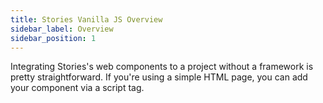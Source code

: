 ```yaml
---
title: Stories Vanilla JS Overview
sidebar_label: Overview
sidebar_position: 1
---
```


Integrating Stories's web components to a project without a framework is pretty straightforward. If you're using a simple HTML page, you can add your component via a script tag. 